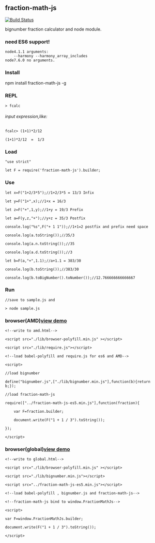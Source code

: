 ## fraction-math-js

[![Build Status](https://travis-ci.org/hjiayz/fraction-math-js.svg?branch=master)](https://travis-ci.org/hjiayz/fraction-math-js)

bignumber fraction calculator and node module.

### need ES6 support!

	node4.1.1 arguments:
		--harmony --harmony_array_includes
	node7.6.0 no arguments.
    
### Install

npm install fraction-math-js -g

### REPL

	> fcalc
  
###### input expression,like:

	fcalc> (1+1)*2/12
  
	(1+1)*2/12  =  1/3
  
### Load

	"use strict"
  
    let F = require('fraction-math-js').builder;
    
### Use
    let x=F("1+2/3*5");//1+2/3*5 = 13/3 Infix
    
    let y=F("1+",x);//1+x = 16/3
    
    let z=F("+",1,y);//1+y = 19/3 Prefix
    
    let a=F(y,z,"+");//y+z = 35/3 Postfix
    
    console.log("%s",F("+ 1 1"));//1+1=2 postfix and prefix need space
    
    console.log(a.toString());//35/3
    
    console.log(a.n.toString());//35
    
    console.log(a.d.toString());//3
    
    let b=F(a,"+",1.1);//a+1.1 = 383/30
	
    console.log(b.toString());//383/30
    
    console.log(b.toBigNumber().toNumber());//12.766666666666667
    
### Run

	//save to sample.js and
  
	> node sample.js

### browser(AMD)[view demo](http://hjiayz.github.io/fraction-math-js/example/amd.html)

	<!--write to amd.html-->
  
	<script src="./lib/browser-polyfill.min.js" ></script>
  
	<script src="./lib/require.js"></script>
  
	<!--load babel-polyfill and require.js for es6 and AMD-->
  
	<script>
  
	//load bignumber

	define("bignumber.js",["./lib/bignumber.min.js"],function(b){return b;});

	//load fraction-math-js
  
	require(["../fraction-math-js-es5.min.js"],function(fraction){
 
    	var F=fraction.builder;
    
    	document.write(F("1 + 1 / 3").toString());
  
	});
  
	</script>
  
### browser(global)[view demo](http://hjiayz.github.io/fraction-math-js/example/global.html)

	<!--write to global.html-->
  
	<script src="./lib/browser-polyfill.min.js" ></script>

	<script src="./lib/bignumber.min.js"></script>

	<script src="../fraction-math-js-es5.min.js"></script>
  
	<!--load babel-polyfill , bignumber.js and fraction-math-js-->
  
	<!--fraction-math-js bind to window.FractionMathJs-->
  
	<script>

	var F=window.FractionMathJs.builder;
  
	document.write(F("1 + 1 / 3").toString());
  
	</script>

